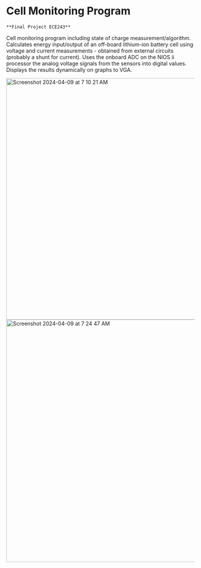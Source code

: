 # Cell Monitoring Program 

`**Final Project ECE243**`

Cell monitoring program including state of charge measurement/algorithm. Calculates energy input/output of an off-board lithium-ion battery cell using voltage and current measurements - obtained from external circuits (probably a shunt for current). Uses the onboard ADC on the NIOS ii processor the analog voltage signals from the sensors into digital values. Displays the results dynamically on graphs to VGA. 

<img width="646" alt="Screenshot 2024-04-09 at 7 10 21 AM" src="https://github.com/nadiazhou/cellmonitoringprogram-ece243/assets/86628372/46ecfde5-59e4-46bf-b13b-49c330d72f7f">
<img width="649" alt="Screenshot 2024-04-09 at 7 24 47 AM" src="https://github.com/nadiazhou/cellmonitoringprogram-ece243/assets/86628372/104b1473-b7e6-472f-a4b5-64b14bc308d1">
